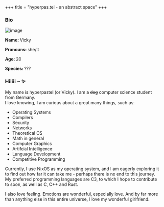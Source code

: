 +++
title = "hyperpas.tel - an abstract space"
+++

<div class="box content">
    <div class="info-box">
        <h3>Bio</h3>
        <img src="/image/selfie.png" alt="image">
        <p><strong>Name: </strong>Vicky</p>
        <p><strong>Pronouns: </strong>she/it</p>
        <p><strong>Age: </strong>20</p>
        <p><strong>Species: </strong>???</p>
    </div>
    <div class="main-content">
        <h3>Hiiiii ~ ✨</h3>
        <p>
            My name is hyperpastel (or Vicky). I am a <strike>dog</strike> computer science student from Germany.</br>
            I love knowing, I am curious about a great many things, such as:
        </p>
        <div class="interests">
            <ul>
                <li>Operating Systems</li>
                <li>Compilers</li>
                <li>Security</li>
                <li>Networks</li>
                <li>Theoretical CS</li>
                <li>Math in general</li>
                <li>Computer Graphics</li>
                <li>Artifcial Intelligence</li>
                <li>Language Development</li>
                <li>Competitive Programming</li>
            </ul>
        </div>
        <p>
            Currently, I use NixOS as my operating system, and I am eagerly exploring it to find out how far it can take me - 
            perhaps there is no end to this journey.
            </br>
            My preferred programming languages are C3, to which I hope to contribute to soon, as well as C, C++ and Rust.
        </p>
        <p>
            I also love feeling. Emotions are wonderful, especially love. And by far more than anything else in this entire universe, 
            I love my wonderful girlfriend.
        </p>
    </div>
</div>
